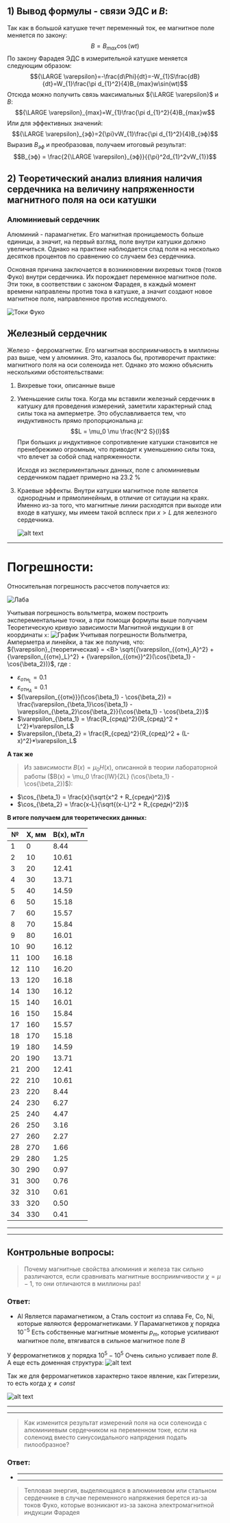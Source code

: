 ## 1) Вывод формулы - связи ЭДС и $В$:

Так как в большой катушке течет переменный ток, ее магнитное поле меняется по закону:
$$B = B_{max}\cos(wt)$$
По закону Фарадея ЭДС в измерительной катушке меняется следующим образом:
$${\LARGE \varepsilon}=-\frac{d\Phi}{dt}=-W_{1}S\frac{dB}{dt}=W_{1}\frac{\pi d_{1}^2}{4}B_{max}w\sin(wt)$$
Отсюда можно получить связь максимальных ${\LARGE \varepsilon}$ и $B$:
$${\LARGE \varepsilon}_{max}=W_{1}\frac{\pi d_{1}^2}{4}B_{max}w$$
Или для эффективных значений:
$${\LARGE \varepsilon}_{эф}=2{\pi}νW_{1}\frac{\pi d_{1}^2}{4}B_{эф}$$
Выразив $B_{эф}$ и преобразовав, получаем итоговый результат:
$$B_{эф} = \frac{2{\LARGE \varepsilon}_{эф}}{{\pi}^2d_{1}^2νW_{1}}$$

## 2) Теоретический анализ влияния наличия сердечника на величину напряженности магнитного поля на оси катушки

### Алюминиевый сердечник

Алюминий - парамагнетик. Его магнитная проницаемость больше единицы, а значит, на первый взгляд, поле внутри катушки должно увеличиться. Однако на практике наблюдается спад поля на несколько десятков процентов по сравнению со случаем без сердечника.

Основная причина заключается в возникновении вихревых токов (токов Фуко) внутри сердечника. Их порождает переменное магнитное поле. Эти токи, в соответствии с законом Фарадея, в каждый момент времени направлены против тока в катушке, а значит создают новое магнитное поле, направленное против исследуемого.

![Токи Фуко](Fuko.png)

## Железный сердечник

Железо - ферромагнетик. Его магнитная восприимчивость в миллионы раз выше, чем у алюминия. Это, казалось бы, противоречит практике: магнитного поля на оси соленоида нет. Однако это можно объяснить несколькими обстоятельствами:

1. Вихревые токи, описанные выше
2. Уменьшение силы тока. Когда мы вставили железный сердечник в катушку для проведения измерений, заметили характерный спад силы тока на амперметре. Это обуславливается тем, что индуктивность прямо пропорциональна $\mu$:
   $$L = \mu_0 \mu \frac{N^2 S}{l}$$
   При больших $\mu$ индуктивное сопротивление катушки становится не пренебрежимо огромным, что приводит к уменьшению силы тока, что влечет за собой спад напряженности.

   Исходя из экспериментальных данных, поле с алюминиевым сердечником падает примерно на 23.2 %

3. Краевые эффекты. Внутри катушки магнитное поле является однородным и прямолинейным, в отличие от ситауции на краях. Именно из-за того, что магнитные линии расходятся при выходе или входе в катушку, мы имеем такой всплеск при $x > L$ для железного сердечника.

   ![alt text](image-3.png)

---

# Погрешности:

Относительная погрешность рассчетов получается из:

![Лаба](image.png)

Учитывая погрешность вольтметра, можем построить эксперементальные точки, а при помощи формулы выше получаем Теоретическую кривую зависимости Магнитной индукции `B` от координаты `x`:
![График](../graphs/graph.png)
Учитывая погрешности Вольтметра, Амперметра и линейки, а так же получив, что:
${\varepsilon}_{теоретическая} = <B> \sqrt{{\varepsilon_{{отн}_А}^2} + {\varepsilon_{{отн}_L}^2} + {\varepsilon_{{отн}}^2}(\cos{\beta_1} - \cos{\beta_2})}$, где :

- $\varepsilon_{{отн}_L} = 0.1$
- $\varepsilon_{{отн}_A} = 0.1$
- ${\varepsilon_{{отн}}}(\cos{\beta_1} - \cos{\beta_2}) = \frac{\varepsilon_{\beta_1}\cos{\beta_1} - \varepsilon_{\beta_2}\cos{\beta_2}}{\cos{\beta_1} - \cos{\beta_2}}$
- $\varepsilon_{\beta_1} = \frac{R_{сред}^2}{R_{сред}^2 + L^2}*\varepsilon_L$
- $\varepsilon_{\beta_2} = \frac{R_{сред}^2}{R_{сред}^2 + (L-x)^2}*\varepsilon_L$

**А так же**

> Из зависимости $B(x) = \mu_0 H(x)$, описанной в теории лабораторной работы
> ($B(x) = \mu_0 \frac{IW}{2L} (\cos{\beta_1} - \cos{\beta_2})$):

- $\cos_{\beta_1} = \frac{x}{\sqrt{x^2 + R_{средн}^2}}$
- $\cos_{\beta_2} = \frac{x-L}{\sqrt{(x-L)^2 + R_{средн}^2}}$


**В итоге получаем для теоретических данных:**

|№|X, мм |B(x), мТл |
|-------|-----|-------|
|1 |0 |8.44 |
|2 |10 |10.61 |
|3 |20 |12.41 |
|4 |30 |13.71 |
|5 |40 |14.59 |
|6 |50 |15.18 |
|7 |60 |15.57 |
|8 |70 |15.84 |
|9 |80 |16.01 |
|10 |90 |16.12 |
|11 |100 |16.18 |
|12 |110 |16.20 |
|13 |120 |16.18 |
|14 |130 |16.12 |
|15 |140 |16.01 |
|16 |150 |15.84 |
|17 |160 |15.57 |
|18 |170 |15.18 |
|19 |180 |14.59 |
|20 |190 |13.71 |
|21 |200 |12.41 |
|22 |210 |10.61 |
|23 |220 |8.44 |
|24 |230 |6.27 |
|25 |240 |4.47 |
|26 |250 |3.16 |
|27 |260 |2.27 |
|28 |270 |1.66 |
|29 |280 |1.25 |
|30 |290 |0.97 |
|31 |300 |0.76 |
|32 |310 |0.61 |
|33 |320 |0.50 |
|34 |330 |0.41 |

---

---

## Контрольные вопросы:

> Почему магнитные свойства алюминия и железа так сильно различаются, если сравнивать магнитные восприимчивости $\chi = \mu - 1$, то они отличаются в миллионы раз!

### Ответ:

- Al Является парамагнетиком, а Сталь состоит из сплава Fe, Co, Ni, которые являются ферромагнетиками. У Парамагнетиков $\chi$ порядка $10^{-5}$ Есть собственные магнитные моменты $p_m$, которые усиливают магнитное поле, втягиватся в сильное магнитное поле $B$

У ферромагнетиков $\chi$ порядка $10^{5}-10^{5}$ Очень сильно усливает поле $B$.
А еще есть доменная структура:
![alt text](image-1.png)

Так же для ферромагнетиков характерно такое явление, как Гитерезии, то есть когда $\chi \not = const$

![alt text](image-2.png)

---

---

> Как изменится результат измерений поля на оси соленоида с алюминиевым сердечником на переменном токе, если на соленоид вместо синусоидального напрядения подать пилообразное?

### Ответ:

- ***

  ***

> Тепловая энергия, выделяющаяся в алюминиевом или стальном сердечнике в случае переменного напряжения берется из-за токов Фуко, которые возникают из-за закона электромагнитной индукции Фарадея
